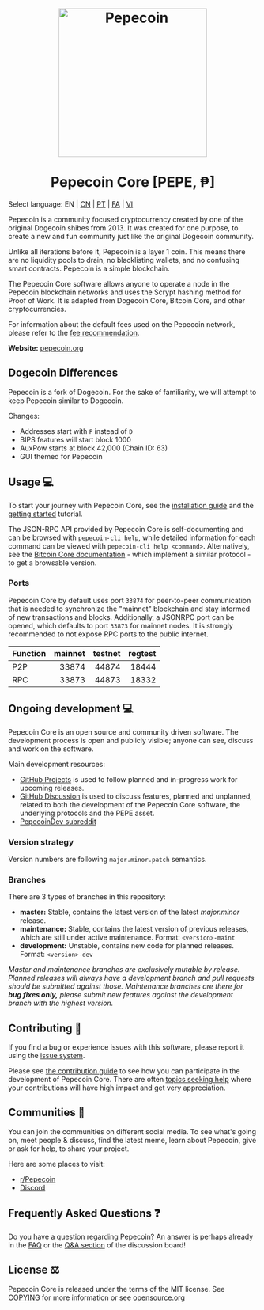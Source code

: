 <h1 align="center">
<img src="https://i.imgur.com/yap2xAX.png" alt="Pepecoin" width="300"/>
<br/><br/>
Pepecoin Core [PEPE, ₱]  
</h1>

Select language: EN | [CN](./README_zh_CN.md) | [PT](./README_pt_BR.md) | [FA](./README_fa_IR.md) | [VI](./README_vi_VN.md)

Pepecoin is a community focused cryptocurrency created by one of the original Dogecoin shibes from 2013. It was created for one purpose, to create a new and fun community just like the original Dogecoin community.

Unlike all iterations before it, Pepecoin is a layer 1 coin. This means there are no liquidity pools to drain, no blacklisting wallets, and no confusing smart contracts. Pepecoin is a simple blockchain.

The Pepecoin Core software allows anyone to operate a node in the Pepecoin blockchain networks and uses the Scrypt hashing method for Proof of Work. It is adapted from Dogecoin Core, Bitcoin Core, and other cryptocurrencies.

For information about the default fees used on the Pepecoin network, please
refer to the [fee recommendation](doc/fee-recommendation.md).

**Website:** [pepecoin.org](https://pepecoin.org)

## Dogecoin Differences

Pepecoin is a fork of Dogecoin. For the sake of familiarity, we will attempt to keep Pepecoin similar to Dogecoin. 

Changes:

* Addresses start with `P` instead of `D`
* BIPS features will start block 1000
* AuxPow starts at block 42,000 (Chain ID: 63)
* GUI themed for Pepecoin

## Usage 💻

To start your journey with Pepecoin Core, see the [installation guide](INSTALL.md) and the [getting started](doc/getting-started.md) tutorial.

The JSON-RPC API provided by Pepecoin Core is self-documenting and can be browsed with `pepecoin-cli help`, while detailed information for each command can be viewed with `pepecoin-cli help <command>`. Alternatively, see the [Bitcoin Core documentation](https://developer.bitcoin.org/reference/rpc/) - which implement a similar protocol - to get a browsable version.

### Ports

Pepecoin Core by default uses port `33874` for peer-to-peer communication that
is needed to synchronize the "mainnet" blockchain and stay informed of new
transactions and blocks. Additionally, a JSONRPC port can be opened, which
defaults to port `33873` for mainnet nodes. It is strongly recommended to not
expose RPC ports to the public internet.

| Function | mainnet | testnet | regtest |
| :------- | ------: | ------: | ------: |
| P2P      |   33874 |   44874 |   18444 |
| RPC      |   33873 |   44873 |   18332 |

## Ongoing development 💻

Pepecoin Core is an open source and community driven software. The development
process is open and publicly visible; anyone can see, discuss and work on the
software.

Main development resources:

* [GitHub Projects](https://github.com/pepecoinppc/pepecoin/projects) is used to
  follow planned and in-progress work for upcoming releases.
* [GitHub Discussion](https://github.com/pepecoinppc/pepecoin/discussions) is used
  to discuss features, planned and unplanned, related to both the development of
  the Pepecoin Core software, the underlying protocols and the PEPE asset.  
* [PepecoinDev subreddit](https://www.reddit.com/r/pepecoindev/)

### Version strategy
Version numbers are following ```major.minor.patch``` semantics.

### Branches
There are 3 types of branches in this repository:

- **master:** Stable, contains the latest version of the latest *major.minor* release.
- **maintenance:** Stable, contains the latest version of previous releases, which are still under active maintenance. Format: ```<version>-maint```
- **development:** Unstable, contains new code for planned releases. Format: ```<version>-dev```

*Master and maintenance branches are exclusively mutable by release. Planned*
*releases will always have a development branch and pull requests should be*
*submitted against those. Maintenance branches are there for **bug fixes only,***
*please submit new features against the development branch with the highest version.*

## Contributing 🤝

If you find a bug or experience issues with this software, please report it
using the [issue system](https://github.com/pepecoinppc/pepecoin/issues/new?assignees=&labels=bug&template=bug_report.md&title=%5Bbug%5D+).

Please see [the contribution guide](CONTRIBUTING.md) to see how you can
participate in the development of Pepecoin Core. There are often
[topics seeking help](https://github.com/pepecoinppc/pepecoin/labels/help%20wanted)
where your contributions will have high impact and get very appreciation.

## Communities 🐸

You can join the communities on different social media.
To see what's going on, meet people & discuss, find the latest meme, learn
about Pepecoin, give or ask for help, to share your project.

Here are some places to visit:

* [r/Pepecoin](https://www.reddit.com/r/pepecoin/)
* [Discord](https://pepecoin.org/discord)

## Frequently Asked Questions ❓

Do you have a question regarding Pepecoin? An answer is perhaps already in the [FAQ](doc/FAQ.md) or the [Q&A section](https://github.com/pepecoinppc/pepecoin/discussions/categories/q-a) of the discussion board!

## License ⚖️
Pepecoin Core is released under the terms of the MIT license. See
[COPYING](COPYING) for more information or see
[opensource.org](https://opensource.org/licenses/MIT)
